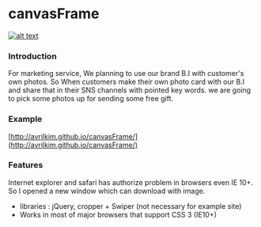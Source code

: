 canvasFrame
============


[![alt text](https://raw.githubusercontent.com/avrilkim/canvasFrame/master/img/sampleImg.jpg)](http://avrilkim.github.io/canvasFrame/)

### Introduction
For marketing service, We planning to use our brand B.I with customer's own photos. So When customers make their own photo card with our B.I and share that in their SNS channels with pointed key words. we are going to pick some photos up for sending some free gift.

### Example
[http://avrilkim.github.io/canvasFrame/](http://avrilkim.github.io/canvasFrame/)

### Features
Internet explorer and safari has authorize problem in browsers even IE 10+. So I opened a new window which can download with image.

  - libraries : jQuery, cropper + Swiper (not necessary for example site)
  - Works in most of major browsers that support CSS 3 (IE10+)
